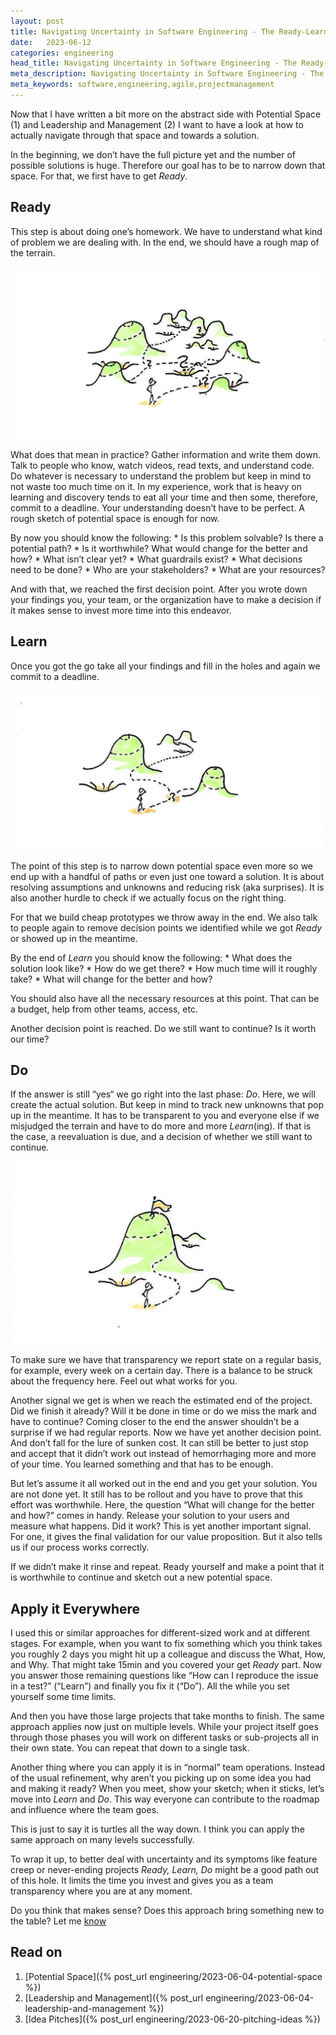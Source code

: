 ```yaml
---
layout: post
title: Navigating Uncertainty in Software Engineering - The Ready-Learn-Do Approach
date:   2023-06-12
categories: engineering
head_title: Navigating Uncertainty in Software Engineering - The Ready-Learn-Do Approach
meta_description: Navigating Uncertainty in Software Engineering - The Ready-Learn-Do Approach
meta_keywords: software,engineering,agile,projectmanagement
---
```


Now that I have written a bit more on the abstract side with Potential Space (1) and Leadership and Management (2) I want to have a look at how to actually navigate through that space and towards a solution.

In the beginning, we don’t have the full picture yet and the number of possible solutions is huge. Therefore our goal has to be to narrow down that space. For that, we first have to get *Ready*.

## Ready
This step is about doing one’s homework. We have to understand what kind of problem we are dealing with. In the end, we should have a rough map of the terrain.

![watercolor drawing: Ready - potential space with many paths and solutions](/assets/img/ready_learn_do_1.jpeg)

What does that mean in practice? Gather information and write them down. Talk to people who know, watch videos, read texts, and understand code. Do whatever is necessary to understand the problem but keep in mind to not waste too much time on it. In my experience, work that is heavy on learning and discovery tends to eat all your time and then some, therefore, commit to a deadline. Your understanding doesn’t have to be perfect. A rough sketch of potential space is enough for now.

By now you should know the following:
	* Is this problem solvable? Is there a potential path?
	* Is it worthwhile? What would change for the better and how?
	* What isn’t clear yet?
	* What guardrails exist?
	* What decisions need to be done?
	* Who are your stakeholders?
	* What are your resources?

And with that, we reached the first decision point. After you wrote down your findings you, your team, or the organization have to make a decision if it makes sense to invest more time into this endeavor.

## Learn
Once you got the go take all your findings and fill in the holes and again we commit to a deadline.

![watercolor drawing: Learn - potential space gets less noisy. Solutions and paths disappear](/assets/img/ready_learn_do_2.jpeg)

The point of this step is to narrow down potential space even more so we end up with a handful of paths or even just one toward a solution. It is about resolving assumptions and unknowns and reducing risk (aka surprises). It is also another hurdle to check if we actually focus on the right thing.

For that we build cheap prototypes we throw away in the end. We also talk to people again to remove decision points we identified while we got *Ready* or showed up in the meantime.

By the end of *Learn* you should know the following:
	* What does the solution look like?
	* How do we get there?
	* How much time will it roughly take?
	* What will change for the better and how?

You should also have all the necessary resources at this point. That can be a budget, help from other teams, access, etc.

Another decision point is reached. Do we still want to continue? Is it worth our time?

## Do
If the answer is still “yes“ we go right into the last phase: *Do*. Here, we will create the actual solution. But keep in mind to track new unknowns that pop up in the meantime. It has to be transparent to you and everyone else if we misjudged the terrain and have to do more and more *Learn*(ing). If that is the case, a reevaluation is due, and a decision of whether we still want to continue.

![watercolor drawing: Do - potential space is reduced to a single solution and a handful of paths](/assets/img/ready_learn_do_3.jpeg)

To make sure we have that transparency we report state on a regular basis, for example, every week on a certain day. There is a balance to be struck about the frequency here. Feel out what works for you.

Another signal we get is when we reach the estimated end of the project. Did we finish it already? Will it be done in time or do we miss the mark and have to continue? Coming closer to the end the answer shouldn’t be a surprise if we had regular reports. Now we have yet another decision point. And don’t fall for the lure of sunken cost. It can still be better to just stop and accept that it didn’t work out instead of hemorrhaging more and more of your time. You learned something and that has to be enough.

But let’s assume it all worked out in the end and you get your solution. You are not done yet. It still has to be rollout and you have to prove that this effort was worthwhile. Here, the question “What will change for the better and how?” comes in handy. Release your solution to your users and measure what happens. Did it work? This is yet another important signal. For one, it gives the final validation for our value proposition. But it also tells us if our process works correctly.

If we didn’t make it rinse and repeat. Ready yourself and make a point that it is worthwhile to continue and sketch out a new potential space.

## Apply it Everywhere
I used this or similar approaches for different-sized work and at different stages. For example, when you want to fix something which you think takes you roughly 2 days you might hit up a colleague and discuss the What, How, and Why. That might take 15min and you covered your get *Ready* part. Now you answer those remaining questions like “How can I reproduce the issue in a test?” (“Learn”) and finally you fix it (“Do”). All the while you set yourself some time limits.

And then you have those large projects that take months to finish. The same approach applies now just on multiple levels. While your project itself goes through those phases you will work on different tasks or sub-projects all in their own state. You can repeat that down to a single task.

Another thing where you can apply it is in “normal” team operations. Instead of the usual refinement, why aren’t you picking up on some idea you had and making it ready? When you meet, show your sketch; when it sticks, let’s move into *Learn* and *Do*. This way everyone can contribute to the roadmap and influence where the team goes.

This is just to say it is turtles all the way down. I think you can apply the same approach on many levels successfully.

To wrap it up, to better deal with uncertainty and its symptoms like feature creep or never-ending projects *Ready, Learn, Do* might be a good path out of this hole. It limits the time you invest and gives you as a team transparency where you are at any moment.

Do you think that makes sense? Does this approach bring something new to the table? Let me [know](/imprint.html)

## Read on
1. [Potential Space]({% post_url engineering/2023-06-04-potential-space %})
2. [Leadership and Management]({% post_url engineering/2023-06-04-leadership-and-management %})
3. [Idea Pitches]({% post_url engineering/2023-06-20-pitching-ideas %})

